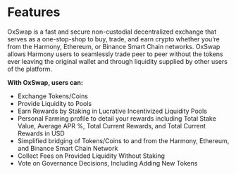 # Features

OxSwap is a fast and secure non-custodial decentralized exchange that serves as a one-stop-shop to buy, trade, and earn crypto whether you’re from the Harmony, Ethereum, or Binance Smart Chain networks. OxSwap allows Harmony users to seamlessly trade peer to peer without the tokens ever leaving the original wallet and through liquidity supplied by other users of the platform.

**With OxSwap, users can:**

* Exchange Tokens/Coins
* Provide Liquidity to Pools
* Earn Rewards by Staking in Lucrative Incentivized Liquidity Pools
* Personal Farming profile to detail your rewards including Total Stake Value, Average APR %, Total Current Rewards, and Total Current Rewards in USD
* Simplified bridging of Tokens/Coins to and from the Harmony, Ethereum, and Binance Smart Chain Network &#x20;
* Collect Fees on Provided Liquidity Without Staking
* Vote on Governance Decisions, Including Adding New Tokens
